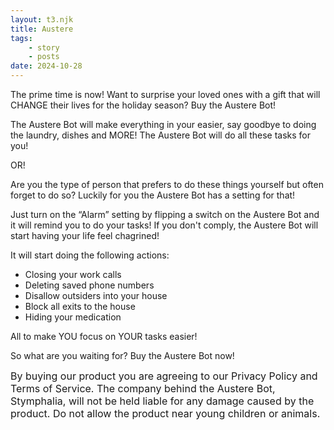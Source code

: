 ```yaml
---
layout: t3.njk
title: Austere
tags:
    - story
    - posts
date: 2024-10-28
---
```


The prime time is now! Want to surprise your loved ones with a gift that will CHANGE their lives for the holiday season? Buy the Austere Bot!

The Austere Bot will make everything in your easier, say goodbye to doing the laundry, dishes and MORE! The Austere Bot will do all these tasks for you!

OR!

Are you the type of person that prefers to do these things yourself but often forget to do so? Luckily for you the Austere Bot has a setting for that!

Just turn on the “Alarm” setting by flipping a switch on the Austere Bot and it will remind you to do your tasks! If you don't comply, the Austere Bot will start having your life feel chagrined!

It will start doing the following actions:

- Closing your work calls
- Deleting saved phone numbers
- Disallow outsiders into your house
- Block all exits to the house
- Hiding your medication

All to make YOU focus on YOUR tasks easier!

So what are you waiting for? Buy the Austere Bot now!


<div style="font-size:16px; margin:0px;" class="bx2">
By buying our product you are agreeing to our Privacy Policy and Terms of Service. The company behind the Austere Bot, Stymphalia, will not be held liable for any damage caused by the product. Do not allow the product near young children or animals.
</div>